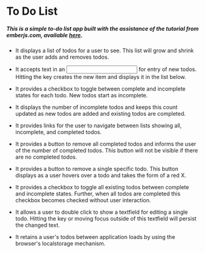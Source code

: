 # To Do List

##### This is a simple to-do list app built with the assistance of the tutorial from emberjs.com, available [here](http://emberjs.com/guides/getting-started/).

* It displays a list of todos for a user to see. This list will grow and shrink as the user adds and removes todos.

* It accepts text in an <input> for entry of new todos. Hitting the <enter> key creates the new item and displays it in the list below.

* It provides a checkbox to toggle between complete and incomplete states for each todo. New todos start as incomplete.

* It displays the number of incomplete todos and keeps this count updated as new todos are added and existing todos are completed.

* It provides links for the user to navigate between lists showing all, incomplete, and completed todos.

* It provides a button to remove all completed todos and informs the user of the number of completed todos. This button will not be visible if there are no completed todos.

* It provides a button to remove a single specific todo. This button displays as a user hovers over a todo and takes the form of a red X.

* It provides a checkbox to toggle all existing todos between complete and incomplete states. Further, when all todos are completed this checkbox becomes checked without user interaction.

* It allows a user to double click to show a textfield for editing a single todo. Hitting the <enter> key or moving focus outside of this textfield will persist the changed text.

* It retains a user's todos between application loads by using the browser's localstorage mechanism.
